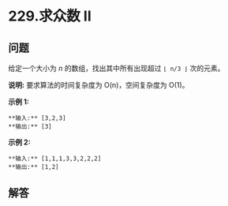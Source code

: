 # 229.求众数 II

## 问题

给定一个大小为 *n* 的数组，找出其中所有出现超过 `⌊ n/3 ⌋` 次的元素。

**说明:** 要求算法的时间复杂度为 O(n)，空间复杂度为 O(1)。

**示例 1:**

```
**输入:** [3,2,3]
**输出:** [3]
```

**示例 2:**

```
**输入:** [1,1,1,3,3,2,2,2]
**输出:** [1,2]
```



## 解答

